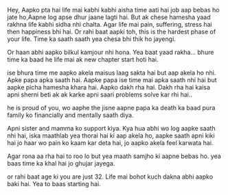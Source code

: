 Hey, Aapko pta hai life mai kabhi kabhi aisha time aati hai job aap bebas ho jate ho,Aapne log apse dhur jaane lagti hai. But ak chese hamesha yaad rakhna life kabhi sidha nhi chalta. Agar life mai pain, suffering, stress hai then happiness bhi hai. Or rahi baat aapki toh, this is the hardest phase of your life. Time ka saath saath yea chesa bhi thik ho jayengi.

Or haan abhi aapko bilkul kamjour nhi hona. Yea baat yaad rakha... bhure time ka baad he life mai ak new chapter start hoti hai.

ise bhura time me aapko akela maisus laag sakta hai but aap akela ho nhi. Apke papa apka saath hai. Aapke papa ise time mai apka saath nhi hai but aapke picha hamesha khara hai. Aapko dakh rha hai. Dakh rha hai kaisa apni sherni beti ak ak karke apni saari problems solve kar rhi hai..

he is proud of you, wo aaphe the jisne aapne papa ka death ka baad pura family ko financially and mentally saath diya.

Apni sister and mamma ko support kiya. Kya hua abhi wo log aapke saath nhi hai, iska maathlab yea thorai hai ki aap akela ho, aapke saath apni kiki hai jo haar wo pain ko kaam kar deta hai, jo aapko akela feel karwata hai.

Agar rona aa rha hai to roo lo but yea maath samjho ki aapne bebas ho. yea baas time ka khal hai jo ghujar jayega. 

or rahi baat age ki you are just 32. Life mai bohot kuch dakna abhi aapko baki hai. Yea to baas starting hai.






